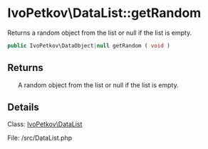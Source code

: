 # IvoPetkov\DataList::getRandom

Returns a random object from the list or null if the list is empty.

```php
public IvoPetkov\DataObject|null getRandom ( void )
```

## Returns

&nbsp;&nbsp;&nbsp;&nbsp;&nbsp;&nbsp;A random object from the list or null if the list is empty.

## Details

Class: [IvoPetkov\DataList](ivopetkov.datalist.class.md)

File: /src/DataList.php

